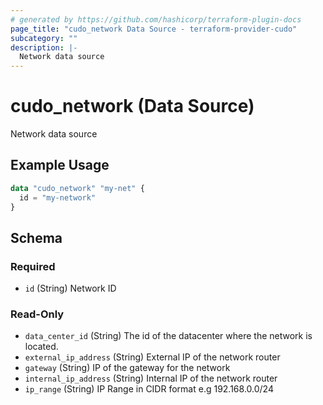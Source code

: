 ```yaml
---
# generated by https://github.com/hashicorp/terraform-plugin-docs
page_title: "cudo_network Data Source - terraform-provider-cudo"
subcategory: ""
description: |-
  Network data source
---
```


# cudo_network (Data Source)

Network data source

## Example Usage

```terraform
data "cudo_network" "my-net" {
  id = "my-network"
}
```

<!-- schema generated by tfplugindocs -->
## Schema

### Required

- `id` (String) Network ID

### Read-Only

- `data_center_id` (String) The id of the datacenter where the network is located.
- `external_ip_address` (String) External IP of the network router
- `gateway` (String) IP of the gateway for the network
- `internal_ip_address` (String) Internal IP of the network router
- `ip_range` (String) IP Range in CIDR format e.g 192.168.0.0/24


